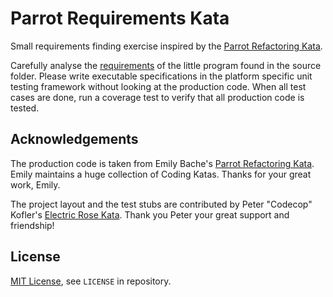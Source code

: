 # Parrot Requirements Kata

Small requirements finding exercise inspired by the [Parrot Refactoring Kata](https://github.com/emilybache/Parrot-Refactoring-Kata).

Carefully analyse the [requirements](ParrotRequirements.txt) of the little program found in the source folder. 
Please write executable specifications in the platform specific unit testing framework without looking at the production code.
When all test cases are done, run a coverage test to verify that all production code is tested.

## Acknowledgements

The production code is taken from Emily Bache's [Parrot Refactoring Kata](https://github.com/emilybache/Parrot-Refactoring-Kata).
Emily maintains a huge collection of Coding Katas. Thanks for your great work, Emily.

The project layout and the test stubs are contributed by Peter "Codecop" Kofler's [Electric Rose Kata](https://github.com/codecop/Electric-Rose-Kata).
Thank you Peter your great support and friendship!

## License

[MIT License](https://opensource.org/licenses/MIT), see `LICENSE` in repository.
